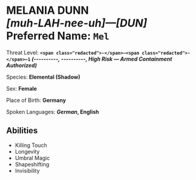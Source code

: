 # MELANIA DUNN<br>*[muh-LAH-nee-uh]—[DUN]*<br>Preferred Name: `Mel`

Threat Level: **`<span class="redacted">-</span>—<span class="redacted">-</span>—1` *(<span class="redacted">----------</span>, <span class="redacted">----------</span>, High Risk — Armed Containment Authorized)***

Species: **Elemental (Shadow)**

Sex: **Female**

Place of Birth: **Germany**

Spoken Languages: ***German*, English**

## Abilities

<ul><li>Killing Touch</li><li>Longevity</li><li>Umbral Magic</li><li>Shapeshifting</li><li>Invisibility</li></ul>